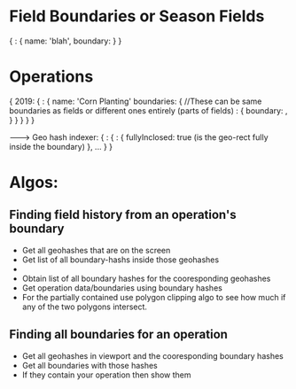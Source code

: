 # Field Boundaries or Season Fields
{
  <boundary-hash>: {
    name: 'blah',
    boundary: <geojson>
  }
}

# Operations
{
  2019: {
    <operation-uuid>: {
      name: 'Corn Planting'
      boundaries: {  //These can be same boundaries as fields or different ones entirely (parts of fields)
        <boundary-hash>: {
          boundary: <geojson>,
        }
      }
    }
  }
}

---> Geo hash indexer:
{
  <geohash>: {
    <boundary-hash>: {
      fullyInclosed: true (is the geo-rect fully inside the boundary)
    },
    ...
  }
}


# Algos:

## Finding field history from an operation's boundary
  - Get all geohashes that are on the screen
  - Get list of all boundary-hashs inside those geohashes
  -
  - Obtain list of all boundary hashes for the cooresponding geohashes
  - Get operation data/boundaries using boundary hashes
  - For the partially contained use polygon clipping algo to see how much if any of the two polygons intersect.

## Finding all boundaries for an operation
  - Get all geohashes in viewport and the cooresponding boundary hashes
  - Get all boundaries with those hashes
  - If they contain your operation then show them
